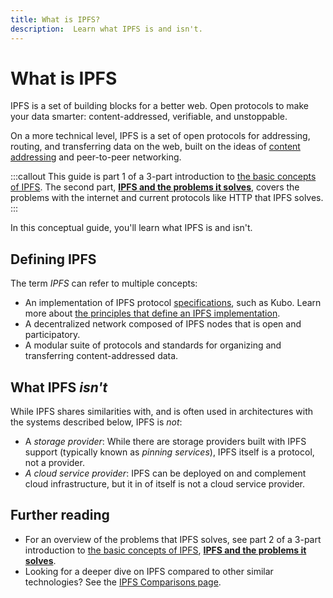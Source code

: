 ```yaml
---
title: What is IPFS?
description:  Learn what IPFS is and isn't.
---
```


# What is IPFS

IPFS is a set of building blocks for a better web. Open protocols to make your data smarter: content-addressed, verifiable, and unstoppable.

On a more technical level, IPFS is a set of open protocols for addressing, routing, and transferring data on the web, built on the ideas of [content addressing](concepts/glossary.md#content-addressing) and peer-to-peer networking.


:::callout
This guide is part 1 of a 3-part introduction to [the basic concepts of IPFS](../concepts/README.md#learn-the-basics). The second part, [**IPFS and the problems it solves**](../concepts/ipfs-solves.md), covers the problems with the internet and current protocols like HTTP that IPFS solves.
:::

In this conceptual guide, you'll learn what IPFS is and isn't.

## Defining IPFS

The term _IPFS_ can refer to multiple concepts:

- An <VueCustomTooltip label="Software, written in any programming language, with functionality to process and transmit content-addressed data. Some implementations are optimized for specific use cases or devices, or use different subsystems to handle content-addressed data. There are multiple specifications in IPFS for handling content-addressed data, and not all implementations implement them." underlined multiline is-medium>implementation</VueCustomTooltip> of IPFS protocol [specifications](https://github.com/ipfs/specs), such as <VueCustomTooltip label="The first implementation of IPFS, written in Go." underlined multiline>Kubo</VueCustomTooltip>. Learn more about [the principles that define an IPFS implementation](./implementations.md).
- A 
<VueCustomTooltip label="A network of computers in which multiple servers act as a single processing point, without having a central server to manage network activity." underlined multiline is-medium>decentralized network</VueCustomTooltip> composed of <VueCustomTooltip label="Computers participating in an IPFS network by running an IPFS implementation. Also referred to as peers" underlined multiline>IPFS nodes</VueCustomTooltip> that is open and participatory.
- A modular suite of protocols and standards for organizing and transferring content-addressed data.

## What IPFS _isn't_

While IPFS shares similarities with, and is often used in architectures with the systems described below, IPFS is _not_:

- A _storage provider_: While there are storage providers built with IPFS support (typically known as _pinning services_), IPFS itself is a protocol, not a provider.
- _A <VueCustomTooltip label="An organization that provides its users with on-demand computing resources, such as databases and storage, over the internet." underlined multiline is-medium>cloud service provider</VueCustomTooltip>_: IPFS can be deployed on and complement cloud infrastructure, but it in of itself is not a cloud service provider.

## Further reading
- For an overview of the problems that IPFS solves, see part 2 of a 3-part introduction to [the basic concepts of IPFS](../concepts/README.md#learn-the-basics), [**IPFS and the problems it solves**](../concepts/ipfs-solves.md).
- Looking for a deeper dive on IPFS compared to other similar technologies? See the [IPFS Comparisons page](../concepts/comparisons.md).
